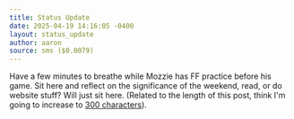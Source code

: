 ```yaml
---
title: Status Update
date: 2025-04-19 14:16:05 -0400
layout: status_update
author: aaron
source: sms ($0.0079)
---
```

Have a few minutes to breathe while Mozzie has FF practice before his game. Sit here and reflect on the significance of the weekend, read, or do website stuff? Will just sit here. (Related to the length of this post, think I'm going to increase to [300 characters](https://www.manton.org/2023/02/27/rounding-up-to.html)).

